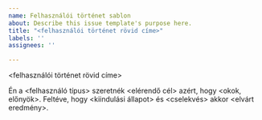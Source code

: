 ```yaml
---
name: Felhasználói történet sablon
about: Describe this issue template's purpose here.
title: "<felhasználói történet rövid címe>"
labels: ''
assignees: ''

---
```


<felhasználói történet rövid címe>

Én a <felhasználó típus> szeretnék <elérendő cél> azért, hogy <okok, előnyök>.
Feltéve, hogy <kiindulási állapot> és <cselekvés> akkor <elvárt eredmény>.
